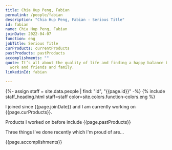 ```yaml
---
title: Chia Hup Peng, Fabian
permalink: /people/fabian
description: "Chia Hup Peng, Fabian - Serious Title"
id: fabian
name: Chia Hup Peng, Fabian
joinDate: 2022-04-07
function: eng
jobTitle: Serious Title
curProducts: currentProducts
pastProducts: pastProducts
accomplishments: ""
quote: It’s all about the quality of life and finding a happy balance between
  work and friends and family.
linkedinId: fabian

---
```


{%- assign staff = site.data.people | find: "id", "{{page.id}}" -%}
{% include staff_heading.html staff=staff color=site.colors.function-colors.eng %}

<p>I joined since {{page.joinDate}} and I am currently working on {{page.curProducts}}.</p>

<p>Products I worked on before include {{page.pastProducts}}</p>

<p>Three things I've done recently which I'm proud of are...</p>
{{page.accomplishments}}
